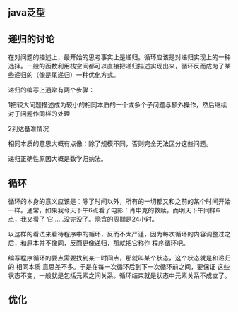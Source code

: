## java泛型

## 递归的讨论

在对问题的描述上，最开始的思考事实上是递归。循环应该是对递归实现上的一种选择。一般的函数利用栈空间都可以直接把递归描述实现出来，循环反而成为了某些递归的（像是尾递归）一种优化方式。

递归的编写上通常有两个步骤：

1把较大问题描述成为较小的相同本质的一个或多个子问题与额外操作，然后继续对子问题作同样的处理

2到达基准情况

相同本质的意思大概有点像：除了规模不同，否则完全无法区分这些问题。

递归正确性原因大概是数学归纳法。
## 循环

循环的本身的意义应该是：除了时间以外，所有的一切都又和之前的某个时间开始一样。通常，如果我今天下午6点看了电影：肖申克的救赎，而明天下午同样6点，我又看了
它……没完没了。隐含的周期是24小时。

以这样的看法来看待程序中的循环，反而不太严谨，因为每次循环的内容调整过之后，和原本并不像同，反而更像递归，那就把它称作 
程序循环吧。

编写程序循环的要点需要找到某一时间点，那就叫某个状态，这个状态就是和递归的 相同本质 意思差不多。于是在每一次循环后到下一次循环前之间，要保证
这些状态不变，一般就是包括元素之间关系。循环结束就是状态中元素关系不成立了。
## 优化


